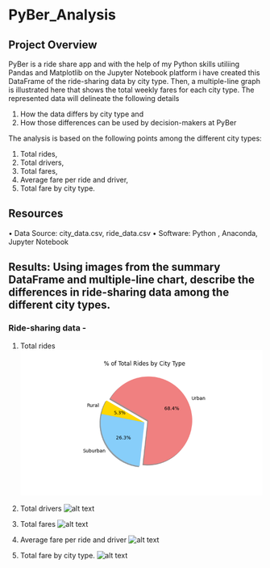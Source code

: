 # PyBer_Analysis
## Project Overview
PyBer is a ride share app and with the help of my Python skills utiliing Pandas and Matplotlib on the Jupyter Notebook platform i have created this DataFrame of the ride-sharing data by city type. Then, a multiple-line graph is illustrated here that shows the total weekly fares for each city type.  The represented data will delineate the following details
1. How the data differs by city type and 
2. How those differences can be used by decision-makers at PyBer

The analysis is based on the following points among the different city types:

1.	Total rides,
2.	Total drivers,
3.	Total fares,
4.	Average fare per ride and driver,
5.	Total fare by city type.

## Resources
•	Data Source: city_data.csv, ride_data.csv
•	Software: Python , Anaconda, Jupyter Notebook 

## Results: Using images from the summary DataFrame and multiple-line chart, describe the differences in ride-sharing data among the different city types.
### Ride-sharing data -

1.	Total rides
![alt text](https://github.com/Amarshah4334/PyBer_Analysis/blob/main/Analysis/%25rides_cityt_ype.png)

2.	Total drivers
![alt text](http://url/to/img.png)

4.	Total fares
![alt text](http://url/to/img.png)

6.	Average fare per ride and driver
![alt text](http://url/to/img.png)

8.	Total fare by city type.
![alt text](http://url/to/img.png)

